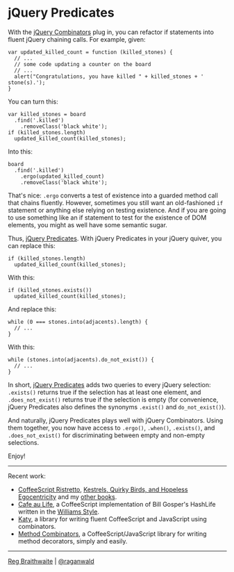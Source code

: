 jQuery Predicates
===

With the [jQuery Combinators][comb] plug in, you can refactor if statements into fluent jQuery chaining calls. For example, given:

    var updated_killed_count = function (killed_stones) {
      // ...
      // some code updating a counter on the board
      // ...
      alert("Congratulations, you have killed " + killed_stones + ' stone(s).');
    }

You can turn this:

    var killed_stones = board
      .find('.killed')
        .removeClass('black white');
    if (killed_stones.length)
      updated_killed_count(killed_stones);

Into this:

    board
      .find('.killed')
        .ergo(updated_killed_count)
        .removeClass('black white');
        
That's nice: `.ergo` converts a test of existence into a guarded method call that chains fluently. However, sometimes you still want an old-fashioned `if` statement or anything else relying on testing existence. And if you are going to use something like an if statement to test for the existence of DOM elements, you might as well have some semantic sugar.

Thus, [jQuery Predicates][pred]. With jQuery Predicates in your jQuery quiver, you can replace this:

    if (killed_stones.length)
      updated_killed_count(killed_stones);
      
With this:

    if (killed_stones.exists())
      updated_killed_count(killed_stones);
    
And replace this:

    while (0 === stones.into(adjacents).length) {
      // ...
    }
      
With this:

    while (stones.into(adjacents).do_not_exist()) {
      // ...
    }

In short, [jQuery Predicates][pred] adds two queries to every jQuery selection: `.exists()` returns true if the selection has at least one element, and `.does_not_exist()` returns true if the selection is empty (for convenience, jQuery Predicates also defines the synonyms `.exist()` and `do_not_exist()`).

And naturally, jQuery Predicates plays well with jQuery Combinators. Using them together, you now have access to `.ergo()`, `.when()`, `.exists()`, and `.does_not_exist()` for discriminating between empty and non-empty selections.

Enjoy!

---

Recent work:

* [CoffeeScript Ristretto](http://leanpub.com/coffeescript-ristretto), [Kestrels, Quirky Birds, and Hopeless Egocentricity](http://leanpub.com/combinators) and my [other books](http://leanpub.com/u/raganwald).
* [Cafe au Life](http://recursiveuniver.se), a CoffeeScript implementation of Bill Gosper's HashLife written in the [Williams Style](https://github.com/raganwald/homoiconic/blob/master/2011/11/COMEFROM.md).
* [Katy](http://github.com/raganwald/Katy), a library for writing fluent CoffeeScript and JavaScript using combinators.
* [Method Combinators](https://github.com/raganwald/method-combinators), a CoffeeScript/JavaScript library for writing method decorators, simply and easily. 

---

[Reg Braithwaite](http://braythwayt.com) | [@raganwald](http://twitter.com/raganwald)

[comb]: http://github.com/raganwald/jQuery-Combinators
[pred]: http://github.com/raganwald/jQuery-Predicates
